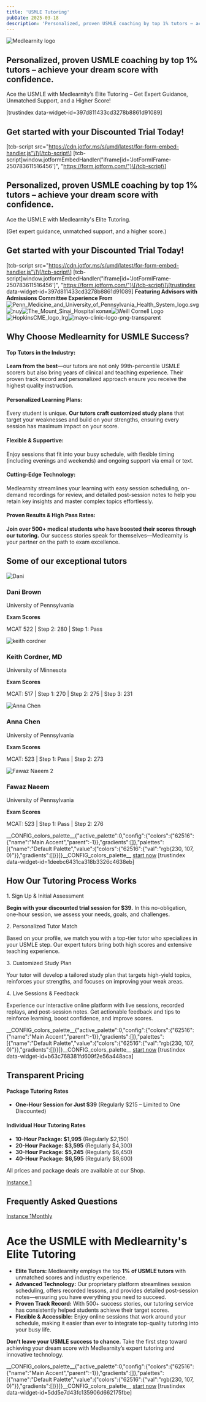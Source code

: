```yaml
---
title: 'USMLE Tutoring'
pubDate: 2025-03-18
description: 'Personalized, proven USMLE coaching by top 1% tutors – achieve your dream score with confidence.'
---
```






![Medlearnity logo](https://i2xfwztd2ksbegse.public.blob.vercel-storage.com/wp/2020/08/logo_Med_Learnity.svg "logo_Med_Learnity")

## Personalized, proven USMLE coaching by top 1% tutors – achieve your dream score with confidence.

Ace the USMLE with Medlearnity’s Elite Tutoring – Get Expert Guidance, Unmatched Support, and a Higher Score!

\[trustindex data-widget-id=397d811433cd3278b8861d91089\]

## Get started with your Discounted Trial Today!

\[tcb-script src="https://cdn.jotfor.ms/s/umd/latest/for-form-embed-handler.js"\]\[/tcb-script\] \[tcb-script\]window.jotformEmbedHandler("iframe\[id='JotFormIFrame-250783611516456'\]", "https://form.jotform.com/")\[/tcb-script\]

## Personalized, proven USMLE coaching by top 1% tutors – achieve your dream score with confidence.

Ace the USMLE with Medlearnity's Elite Tutoring.

(Get expert guidance, unmatched support, and a higher score.)

## Get started with your Discounted Trial Today!

\[tcb-script src="https://cdn.jotfor.ms/s/umd/latest/for-form-embed-handler.js"\]\[/tcb-script\] \[tcb-script\]window.jotformEmbedHandler("iframe\[id='JotFormIFrame-250783611516456'\]", "https://form.jotform.com/")\[/tcb-script\]\[trustindex data-widget-id=397d811433cd3278b8861d91089\] **Featuring Advisors with Admissions Committee Experience From**![](//www.medlearnity.com//images/wp/2020/08/Penn_Medicine_and_University_of_Pennsylvania_Health_System_logo.svg_.png "Penn_Medicine_and_University_of_Pennsylvania_Health_System_logo.svg")![](//www.medlearnity.com//images/wp/2020/08/nuy.png "nuy")![](//www.medlearnity.com//images/wp/2020/08/The_Mount_Sinai_Hospital-копия.png "The_Mount_Sinai_Hospital копия")![](//www.medlearnity.com//images/wp/2020/04/Weill-Cornell-Logo-300x108.png "Weill Cornell Logo")![](//www.medlearnity.com//images/wp/2020/08/HopkinsCME_logo_lrg.png "HopkinsCME_logo_lrg")![](//www.medlearnity.com//images/wp/2020/08/mayo-clinic-logo-png-transparent.png "mayo-clinic-logo-png-transparent")

## Why Choose Medlearnity for USMLE Success?

#### Top Tutors in the Industry:

**Learn from the best**—our tutors are not only 99th-percentile USMLE scorers but also bring years of clinical and teaching experience. Their proven track record and personalized approach ensure you receive the highest quality instruction.

#### Personalized Learning Plans:

Every student is unique. **Our tutors craft customized study plans** that target your weaknesses and build on your strengths, ensuring every session has maximum impact on your score.

#### Flexible & Supportive:

Enjoy sessions that fit into your busy schedule, with flexible timing (including evenings and weekends) and ongoing support via email or text.

#### Cutting-Edge Technology:

Medlearnity streamlines your learning with easy session scheduling, on-demand recordings for review, and detailed post-session notes to help you retain key insights and master complex topics effortlessly.

#### Proven Results & High Pass Rates:

**Join over 500+ medical students who have boosted their scores through our tutoring.** Our success stories speak for themselves—Medlearnity is your partner on the path to exam excellence.

## Some of our exceptional tutors

![](https://i2xfwztd2ksbegse.public.blob.vercel-storage.com/wp/2024/07/Dani.webp "Dani")

### Dani Brown

University of Pennsylvania

**Exam Scores**

MCAT 522 | Step 2: 280 | Step 1: Pass

![keith cordner](https://i2xfwztd2ksbegse.public.blob.vercel-storage.com/wp/2023/05/Keith_Cordner.jpg "Keith_Cordner")

### Keith Cordner, MD

University of Minnesota

**Exam Scores**

MCAT: 517 | Step 1: 270 | Step 2: 275 | Step 3: 231

![](https://i2xfwztd2ksbegse.public.blob.vercel-storage.com/wp/2024/09/Anna-Chen.webp "Anna Chen")

### Anna Chen

University of Pennsylvania 

**Exam Scores**

MCAT: 523 | Step 1: Pass | Step 2: 273

![](https://i2xfwztd2ksbegse.public.blob.vercel-storage.com/wp/2024/08/Fawaz-Naeem-2.webp "Fawaz Naeem 2")

### Fawaz Naeem

University of Pennsylvania

**Exam Scores**

MCAT: 523 | Step 1: Pass | Step 2: 276

\_\_CONFIG\_colors\_palette\_\_{"active\_palette":0,"config":{"colors":{"62516":{"name":"Main Accent","parent":-1}},"gradients":\[\]},"palettes":\[{"name":"Default Palette","value":{"colors":{"62516":{"val":"rgb(230, 107, 0)"}},"gradients":\[\]}}\]}\_\_CONFIG\_colors\_palette\_\_ [start now](#tve-jump-195b66f4066) \[trustindex data-widget-id=1deebc6431ca318b3326c4638eb\]

## **How Our Tutoring Process Works**

1\. Sign Up & Initial Assessment

**Begin with your discounted trial session for $39.** In this no-obligation, one-hour session, we assess your needs, goals, and challenges.

2\. Personalized Tutor Match

Based on your profile, we match you with a top-tier tutor who specializes in your USMLE step. Our expert tutors bring both high scores and extensive teaching experience.

3\. Customized Study Plan

Your tutor will develop a tailored study plan that targets high-yield topics, reinforces your strengths, and focuses on improving your weak areas.

4\. Live Sessions & Feedback

Experience our interactive online platform with live sessions, recorded replays, and post-session notes. Get actionable feedback and tips to reinforce learning, boost confidence, and improve scores.

\_\_CONFIG\_colors\_palette\_\_{"active\_palette":0,"config":{"colors":{"62516":{"name":"Main Accent","parent":-1}},"gradients":\[\]},"palettes":\[{"name":"Default Palette","value":{"colors":{"62516":{"val":"rgb(230, 107, 0)"}},"gradients":\[\]}}\]}\_\_CONFIG\_colors\_palette\_\_ [start now](#tve-jump-195b66f4066) \[trustindex data-widget-id=b63c768381fd609f2e56a448aca\]

## Transparent Pricing

#### Package Tutoring Rates

- **One-Hour Session for Just $39** (Regularly $215 – Limited to One Discounted)

#### Individual Hour Tutoring Rates

- **10-Hour Package: $1,995** (Regularly $2,150)
- **20-Hour Package: $3,595** (Regularly $4,300)
- **30-Hour Package: $5,245** (Regularly $6,450)
- **40-Hour Package: $6,595** (Regularly $8,600)

All prices and package deals are available at our Shop.

[Instance 1](#)

## Frequently Asked Questions

[Instance 1](#)[Monthly](#)

# Ace the USMLE with Medlearnity's Elite Tutoring

- **Elite Tutors:** Medlearnity employs the top **1% of USMLE tutors** with unmatched scores and industry experience.
- **Advanced Technology:** Our proprietary platform streamlines session scheduling, offers recorded lessons, and provides detailed post-session notes—ensuring you have everything you need to succeed.
- **Proven Track Record:** With 500+ success stories, our tutoring service has consistently helped students achieve their target scores.
- **Flexible & Accessible:** Enjoy online sessions that work around your schedule, making it easier than ever to integrate top-quality tutoring into your busy life.

**Don’t leave your USMLE success to chance.** Take the first step toward achieving your dream score with Medlearnity’s expert tutoring and innovative technology.

\_\_CONFIG\_colors\_palette\_\_{"active\_palette":0,"config":{"colors":{"62516":{"name":"Main Accent","parent":-1}},"gradients":\[\]},"palettes":\[{"name":"Default Palette","value":{"colors":{"62516":{"val":"rgb(230, 107, 0)"}},"gradients":\[\]}}\]}\_\_CONFIG\_colors\_palette\_\_ [start now](#tve-jump-195b66f4066) \[trustindex data-widget-id=5dd5e7d43fc135906d662175fbe\]
